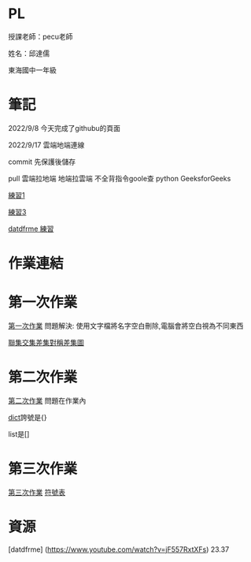 # PL
授課老師：pecu老師

姓名：邱達儒

東海國中一年級

# 筆記
2022/9/8
今天完成了githubu的頁面

2022/9/17
雲端地端連線

commit 先保護後儲存

pull 雲端拉地端 地端拉雲端
不全背指令goole查  python GeeksforGeeks


[練習1](https://github.com/QiuDaru/PL/blob/main/python01.ipynb)

[練習3](https://github.com/QiuDaru/PL/blob/main/%E7%B7%B4%E7%BF%923.ipynb)

[datdfrme 練習](https://github.com/QiuDaru/PL/blob/main/ds%E7%B7%B4%E7%BF%92.ipynb)

# 作業連結
# 第一次作業
[第一次作業](https://github.com/QiuDaru/PL/blob/main/%E7%AC%AC%E4%B8%80%E5%80%8B%E4%BD%9C%E6%A5%AD.ipynb)
問題解決: 使用文字檔將名字空白刪除,電腦會將空白視為不同東西

[聯集交集差集對稱差集圖](https://raw.githubusercontent.com/QiuDaru/PL/main/set-01.webp)
# 第二次作業
[第二次作業](https://github.com/QiuDaru/PL/blob/main/homework2.ipynb)
問題在作業內

[dict](https://github.com/QiuDaru/PL/blob/main/%E8%9E%A2%E5%B9%95%E6%93%B7%E5%8F%96%E7%95%AB%E9%9D%A2%202023-05-21%20133410.png)誇號是{}

list是[]
# 第三次作業
[第三次作業](https://github.com/QiuDaru/PL/blob/main/homework3.ipynb)
[符號表](http://perso.ens-lyon.fr/lise.vaudor/strings-et-expressions-regulieres/?fbclid=IwAR0IHvNKp43Qrfo0TqpolYPpMUfViSrCBDY8SmBveKm01yZ6PzHPxspVaNI)
# 資源

[datdfrme]  (https://www.youtube.com/watch?v=jF557RxtXFs)  23.37
